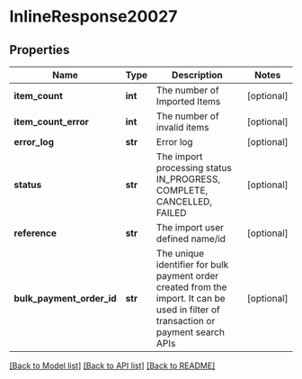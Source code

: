 # InlineResponse20027

## Properties
Name | Type | Description | Notes
------------ | ------------- | ------------- | -------------
**item_count** | **int** | The number of Imported Items | [optional] 
**item_count_error** | **int** | The number of invalid items | [optional] 
**error_log** | **str** | Error log | [optional] 
**status** | **str** | The import processing status IN_PROGRESS, COMPLETE, CANCELLED, FAILED | [optional] 
**reference** | **str** | The import user defined name/id | [optional] 
**bulk_payment_order_id** | **str** | The unique identifier for bulk payment order created from the import. It can be used in filter of transaction or payment search APIs | [optional] 

[[Back to Model list]](../README.md#documentation-for-models) [[Back to API list]](../README.md#documentation-for-api-endpoints) [[Back to README]](../README.md)


